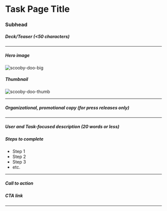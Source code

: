 # Task Page Title

###     Subhead
#####   Deck/Teaser (<50 characters)
---
##### Hero image
![scooby-doo-big](https://user-images.githubusercontent.com/89798550/226024881-60eb6928-794b-4feb-ae84-8c34a78be933.png)
##### Thumbnail
![scooby-doo-thumb](https://user-images.githubusercontent.com/89798550/226025034-c20e653d-8576-499f-8800-d1e903077cfe.png)

---
#####   Organizational, promotional copy (for press releases only)
---
#####   User and Task-focused description (20 words or less)
#####   Steps to complete
- Step 1
- Step 2
- Step 3
- etc.
---
#####   Call to action
#####   CTA link
---

